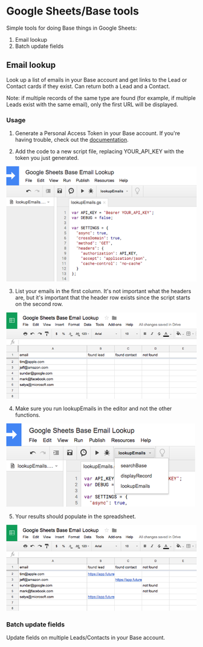 # Google Sheets/Base tools

Simple tools for doing Base things in Google Sheets:

1. Email lookup
2. Batch update fields

## Email lookup
Look up a list of emails in your Base account and get links to the Lead or Contact cards if they exist. Can return both a Lead and a Contact.

Note: if multiple records of the same type are found (for example, if multiple Leads exist with the same email), only the first URL will be displayed.

### Usage

1. Generate a Personal Access Token in your Base account. If you're having trouble, check out the [documentation](https://developers.getbase.com/docs/rest/articles/oauth2/introduction).

2. Add the code to a new script file, replacing YOUR_API_KEY with the token you just generated.

![Add token](screenshots/email-lookup-2-add-token.png)

3. List your emails in the first column. It's not important what the headers are, but it's important that the header row exists since the script starts on the second row.

![Create rows](screenshots/email-lookup-3-create-rows.png)

4. Make sure you run lookupEmails in the editor and not the other functions.

![Run](screenshots/email-lookup-4-run.png)

5. Your results should populate in the spreadsheet.

![Results](screenshots/email-lookup-5-results.png)

### Batch update fields 
Update fields on multiple Leads/Contacts in your Base account.
